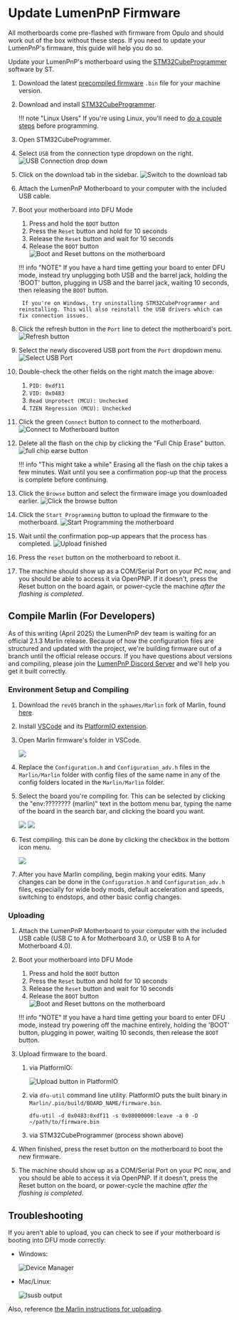 <!-- markdownlint-disable-file MD046 -->
# Update LumenPnP Firmware

All motherboards come pre-flashed with firmware from Opulo and should work out of the box without these steps. If you need to update your LumenPnP's firmware, this guide will help you do so.

Update your LumenPnP's motherboard using the [STM32CubeProgrammer](https://www.st.com/en/development-tools/stm32cubeprog.html) software by ST.

1. Download the latest [precompiled firmware](/software-updates/) `.bin` file for your machine version.

2. Download and install [STM32CubeProgrammer](https://www.st.com/en/development-tools/stm32cubeprog.html).

    !!! note "Linux Users"
        If you're using Linux, you'll need to [do a couple steps](https://wiki.somlabs.com/index.php/Installing_STM32CubeProgrammer_on_Ubuntu_18.04) before programming.

3. Open STM32CubeProgrammer.
4. Select `USB` from the connection type dropdown on the right.
    ![USB Connection drop down](images/usb-connection.webp)
5. Click on the download tab in the sidebar.
    ![Switch to the download tab](images/download-tab.webp)

6. Attach the LumenPnP Motherboard to your computer with the included USB cable.

7. Boot your motherboard into DFU Mode
    1. Press and hold the `BOOT` button
    2. Press the `Reset` button and hold for 10 seconds
    3. Release the `Reset` button and wait for 10 seconds
    4. Release the `BOOT` button
  ![Boot and Reset buttons on the motherboard](images/IMG_0749.webp)

    !!! info "NOTE"
        If you have a hard time getting your board to enter DFU mode, instead try unplugging both USB and the barrel jack, holding the 'BOOT' button, plugging in USB and the barrel jack, waiting 10 seconds, then releasing the `BOOT` button.

        If you're on Windows, try uninstalling STM32CubeProgrammer and reinstalling. This will also reinstall the USB drivers which can fix connection issues.

1. Click the refresh button in the `Port` line to detect the motherboard's port.
    ![Refresh button](images/refresh-button.webp)

2. Select the newly discovered USB port from the `Port` dropdown menu.
    ![Select USB Port](images/select-port.webp)

3.  Double-check the other fields on the right match the image above:
    1. `PID: 0xdf11`
    2. `VID: 0x0483`
    3. `Read Unprotect (MCU): Unchecked`
    4. `TZEN Regression (MCU): Unchecked`

4.  Click the green `Connect` button to connect to the motherboard.
    ![Connect to Motherboard button](images/connect-to-motherboard.webp)

5. Delete all the flash on the chip by clicking the "Full Chip Erase" button.
    ![full chip earse button](images/full-chip-erase.webp)

    !!! info "This might take a while"
        Erasing all the flash on the chip takes a few minutes. Wait until you see a confirmation pop-up that the process is complete before continuing.

6.  Click the `Browse` button and select the firmware image you downloaded earlier.
    ![Click the browse button](images/browse-for-binary.webp)

7.  Click the `Start Programming` button to upload the firmware to the motherboard.
    ![Start Programming the motherboard](images/start-programming.webp)

8.  Wait until the confirmation pop-up appears that the process has completed.
    ![Upload finished](images/upload-done.webp)

9.  Press the `reset` button on the motherboard to reboot it.

10. The machine should show up as a COM/Serial Port on your PC now, and you should be able to access it via OpenPNP. If it doesn't, press the Reset button on the board again, or power-cycle the machine *after the flashing is completed*.

## Compile Marlin (For Developers)

As of this writing (April 2025) the LumenPnP dev team is waiting for an official 2.1.3 Marlin release. Because of how the configuration files are structured and updated with the project, we're building firmware out of a branch until the official release occurs. If you have questions about versions and compiling, please join the [LumenPnP Discord Server](https://discordapp.com/invite/TCwy6De) and we'll help you get it built correctly.

### Environment Setup and Compiling

1. Download the `rev05` branch in the `sphawes/Marlin` fork of Marlin, found [here](https://github.com/sphawes/Marlin/tree/rev05).
2. Install [VSCode][vscode] and its [PlatformIO extension][pIO].
3. Open Marlin firmware's folder in VSCode.

    ![](images/base.webp)

4. Replace the `Configuration.h` and `Configuration_adv.h` files in the `Marlin/Marlin` folder with config files of the same name in any of the config folders located in the `Marlin/Marlin` folder.
5. Select the board you're compiling for. This can be selected by clicking the "env:???????? (marlin)" text in the bottom menu bar, typing the name of the board in the search bar, and clicking the board you want.

    ![](images/click-env.webp)
    ![](images/select-env.webp)

6. Test compiling. this can be done by clicking the checkbox in the bottom icon menu.

    ![](images/compile.webp)

7. After you have Marlin compiling, begin making your edits. Many changes can be done in the `Configuration.h` and `Configuration_adv.h` files, especially for wide body mods, default acceleration and speeds, switching to endstops, and other basic config changes.

### Uploading

1. Attach the LumenPnP Motherboard to your computer with the included USB cable (USB C to A for Motherboard 3.0, or USB B to A for Motherboard 4.0).
2. Boot your motherboard into DFU Mode
    1. Press and hold the `BOOT` button
    2. Press the `Reset` button and hold for 10 seconds
    3. Release the `Reset` button and wait for 10 seconds
    4. Release the `BOOT` button
    ![Boot and Reset buttons on the motherboard](images/IMG_0749.webp)

    !!! info "NOTE"
        If you have a hard time getting your board to enter DFU mode, instead try powering off the machine entirely, holding the 'BOOT' button, plugging in power, waiting 10 seconds, then release the `BOOT` button.

3. Upload firmware to the board.
    1. via PlatformIO:

        ![Upload button in PlatformIO](images/vscode_marlin_env.webp)

    1. via `dfu-util` command line utility. PlatformIO puts the built binary in `Marlin/.pio/build/BOARD_NAME/firmware.bin`.

        ```shell
        dfu-util -d 0x0483:0xdf11 -s 0x08000000:leave -a 0 -D ~/path/to/firmware.bin
        ```

    1. via STM32CubeProgrammer (process shown above)

4. When finished, press the reset button on the motherboard to boot the new firmware.

5. The machine should show up as a COM/Serial Port on your PC now, and you should be able to access it via OpenPNP. If it doesn't, press the Reset button on the board, or power-cycle the machine *after the flashing is completed*.

## Troubleshooting

If you aren't able to upload, you can check to see if your motherboard is booting into DFU mode correctly:

* Windows:

  ![Device Manager](images/dfu_mode_device_manager.webp)

* Mac/Linux:

  ![lsusb output](images/linux_lsusb_bootloader.webp)

Also, reference [the Marlin instructions for uploading](https://marlinfw.org/docs/basics/install_platformio.html).

[abmvs]: https://marketplace.visualstudio.com/items?itemName=MarlinFirmware.auto-build
[marlin-docs]: https://marlinfw.org/docs/basics/auto_build_marlin.html
[marlin-config]: https://github.com/MarlinFirmware/Configurations/tree/import-2.1.x/config/examples/Opulo/Lumen_REV4
[marlin]: https://github.com/sphawes/Marlin/tree/feeder-safety
[vscode]: https://code.visualstudio.com/
[pIO]: https://marketplace.visualstudio.com/items?itemName=platformio.platformio-ide
